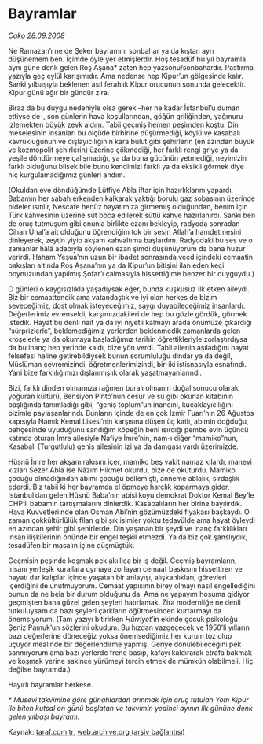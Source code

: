 # Bayramlar

*Cako 28.09.2008*

<div class="yazi"><p>Ne Ramazan’ı ne de Şeker bayramını sonbahar ya da kıştan ayrı düşünemem ben. İçimde öyle yer etmişlerdir. Hoş tesadüf bu yıl bayramla aynı güne denk gelen Roş Aşana* zaten hep yazsonu/sonbahardır. Pastırma yazıyla geç eylül karışımıdır. Ama nedense hep Kipur’un gölgesinde kalır. Sanki yılbaşıyla beklenen asıl ferahlık Kipur orucunun sonunda gelecektir. Kipur günü ağır bir gündür zira. </p>
<p>Biraz da bu duygu nedeniyle olsa gerek –her ne kadar İstanbul’u duman ettiyse de-, son günlerin hava koşullarından, göğün griliğinden, yağmuru izlemekten büyük zevk aldım. Tabii geçmiş hemen peşimden koştu. Din meselesinin insanları bu ölçüde birbirine düşürmediği, köylü ve kasabalı kavrukluğunun ve dışlayıcılığının kara bulut gibi şehirlerin (en azından büyük ve kozmopolit şehirlerin) üzerine çökmediği, her farklı rengi griye ya da yeşile döndürmeye çalışmadığı, ya da buna gücünün yetmediği, neyimizin farklı olduğunu bilsek bile bunu kendimizi farklı ya da eksikli görmek diye hiç kurgulamadığımız günleri andım. </p>
<p>(Okuldan eve döndüğümde Lütfiye Abla iftar için hazırlıklarını yapardı. Babamın her sabah erkenden kalkarak yaktığı borulu gaz sobasının üzerinde pideler ısıtılır, Nescafe henüz hayatımıza girmemiş olduğundan, benim için Türk kahvesinin üzerine süt boca edilerek sütlü kahve hazırlanırdı. Sanki ben de oruç tutmuşum gibi onunla birlikte ezanı bekleyip, radyoda sonradan Cihan Ünal’a ait olduğunu öğrendiğim tok bir sesin Allah’a hamdetmesini dinleyerek, zeytin yiyip akşam kahvaltıma başlardım. Radyodaki bu ses ve o zamanlar hâlâ adabıyla söylenen ezan şimdi düşünüyorum da bana huzur verirdi. Haham Yeşua’nın uzun bir ibadet sonrasında vecd içindeki cemaatin bakışları altında Roş Aşana’nın ya da Kipur’un bitişini ilan eden keçi boynuzundan yapılmış Şofar’ı çalmasıyla hissettiğime benzer bir duyguydu.)</p>
<p>O günleri o kaygısızlıkla yaşadıysak eğer, bunda kuşkusuz ilk etken aileydi. Biz bir cemaattendik ama vatandaştık ve iyi olan herkes de bizim seveceğimiz, dost olmak isteyeceğimiz, saygı duyabileceğimiz insanlardı. Değerlerimiz evrenseldi, karşımızdakileri de hep bu gözle gördük, görmek istedik. Hayat bu denli naif ya da iyi niyetli kalmayı arada önümüze çıkardığı “sürprizlerle”, beklemediğimiz yerlerden beklenmedik zamanlarda gelen kroşelerle ya da okumaya başladığımız tarihin öğrettikleriyle zorlaştırdıysa da bu inanç hep yerinde kaldı, bize yön verdi. Tabii ailenin aşıladığını hayat felsefesi haline getirebildiysek bunun sorumluluğu dindar ya da değil, Müslüman çevremizindi, öğretmenlerimizindi, bir-iki istisnasıyla esnafındı. Yani bize farklılığımızı dışlanmışlık olarak yaşatmayanlarındı. </p>
<p>Bizi, farklı dinden olmamıza rağmen buralı olmanın doğal sonucu olarak yoğuran kültürü, Bensiyon Pinto’nun cesur ve su gibi okunan kitabının başlığında tanımladığı gibi, “geniş toplum”un inancını, kucaklayıcılığını bizimle paylaşanlarındı. Bunların içinde de en çok İzmir Fuarı’nın 26 Ağustos kapısıyla Namık Kemal Lisesi’nin karşısına düşen üç katlı, abimin doğduğu, bahçesinde uyuduğunu sandığım köpeğin beni ısırdığı pembe evin üçüncü katında oturan İmre ailesiyle Nafiye İmre’nin, nam-ı diğer “mamiko”nun, Kasabalı (Turgutlulu) geniş ailesinin izi ya da damgası vardı üzerimizde. </p>
<p>Hüsnü İmre her akşam rakısını içer, mamiko beş vakit namaz kılardı, manevi kızları Sezer Abla ise Nâzım Hikmet okurdu, bize de okuturdu. Mamiko çocuğu olmadığından abimi çocuğu bellemişti, anneme ablalık, sırdaşlık ederdi. Biz tabii ki her bayramda el öpmeye harçlık koparmaya gider, İstanbul’dan gelen Hüsnü Baba’nın abisi koyu demokrat Doktor Kemal Bey’le CHP’li babamın tartışmalarını dinlerdik. Kasabalıların her birine bayılırdık. Hava Kuvvetleri’nde olan Osman Abi’nin gözümüzdeki fiyakası başkaydı. O zaman çokkültürlülük filan gibi şık isimler yoktu tedavülde ama hayat öyleydi en azından şehir gibi şehirlerde. Din yaşanan bir şeydi ve inanç farklılıkları insan ilişkilerinin önünde bir engel teşkil etmezdi. Ya da biz çok şanslıydık, tesadüfen bir masalın içine düşmüştük. </p>
<p>Geçmişin peşinde koşmak pek akıllıca bir iş değil. Geçmiş bayramların, insanı yerleşik kurallara uymaya zorlayan cemaat baskısını hissettiren ve hayatı dar kalıplar içinde yaşatan bir anlayışı, alışkanlıkları, görevleri içerdiğini de unutmuyorum. Cemaat yapısının birey olmayı nasıl engellediğini bunun da ne bela bir durum olduğunu da. Ama ne yapayım hoşuma gidiyor geçmişten bana güzel gelen şeyleri hatırlamak. Zira modernliğe ne denli tutkuluysam da bazı şeyleri çarkların öğütmesinden kurtarmayı da önemsiyorum. (Tam yazıyı bitirirken <i>Hürriyet</i>’in ekinde çocuk psikoloğu Şeniz Pamuk’un sözlerini okudum. Bu hızdan vazgeçecek ve 1950’li yılların bazı değerlerine döneceğiz yoksa önemsediğimiz her kurum toz olup uçuyor mealinde bir değerlendirme yapmış. Geriye dönülebileceğini pek sanmıyorum ama bazı yerlerde frene basıp, kafayı kaldırarak etrafa bakmak ve koşmak yerine sakince yürümeyi tercih etmek de mümkün olabilmeli. Hiç değilse bayramda.)</p>
<p>Hayırlı bayramlar herkese.</p>
<p><i>* Musevi takvimine göre günahlardan arınmak için oruç tutulan Yom Kipur ile biten kutsal on günü başlatan ve takvimin yedinci ayının ilk gününe denk gelen yılbaşı bayramı. </i></p>
</div>

Kaynak: [taraf.com.tr](http://www.taraf.com.tr/cako/makale-bayramlar.htm), [web.archive.org (arşiv bağlantısı)](http://web.archive.org/web/20131107134704/http://www.taraf.com.tr/cako/makale-bayramlar.htm)
